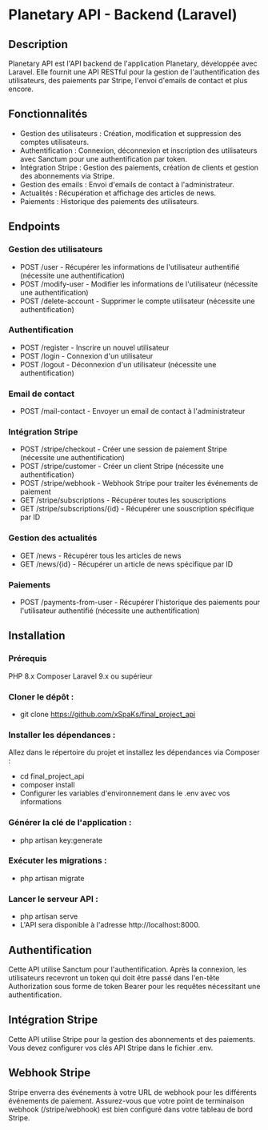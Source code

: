 # Planetary API - Backend (Laravel)

## Description
Planetary API est l'API backend de l'application Planetary, développée avec Laravel. Elle fournit une API RESTful pour la gestion de l'authentification des utilisateurs, des paiements par Stripe, l'envoi d'emails de contact et plus encore.

## Fonctionnalités

- Gestion des utilisateurs : Création, modification et suppression des comptes utilisateurs.
- Authentification : Connexion, déconnexion et inscription des utilisateurs avec Sanctum pour une authentification par token.
- Intégration Stripe : Gestion des paiements, création de clients et gestion des abonnements via Stripe.
- Gestion des emails : Envoi d'emails de contact à l'administrateur.
- Actualités : Récupération et affichage des articles de news.
- Paiements : Historique des paiements des utilisateurs.

## Endpoints

### Gestion des utilisateurs

- POST /user - Récupérer les informations de l'utilisateur authentifié (nécessite une authentification)
- POST /modify-user - Modifier les informations de l'utilisateur (nécessite une authentification)
- POST /delete-account - Supprimer le compte utilisateur (nécessite une authentification)


### Authentification

- POST /register - Inscrire un nouvel utilisateur
- POST /login - Connexion d'un utilisateur
- POST /logout - Déconnexion d'un utilisateur (nécessite une authentification)

### Email de contact

- POST /mail-contact - Envoyer un email de contact à l'administrateur

### Intégration Stripe

- POST /stripe/checkout - Créer une session de paiement Stripe (nécessite une authentification)
- POST /stripe/customer - Créer un client Stripe (nécessite une authentification)
- POST /stripe/webhook - Webhook Stripe pour traiter les événements de paiement
- GET /stripe/subscriptions - Récupérer toutes les souscriptions
- GET /stripe/subscriptions/{id} - Récupérer une souscription spécifique par ID

### Gestion des actualités

- GET /news - Récupérer tous les articles de news
- GET /news/{id} - Récupérer un article de news spécifique par ID

### Paiements

- POST /payments-from-user - Récupérer l'historique des paiements pour l'utilisateur authentifié (nécessite une authentification)

## Installation

### Prérequis
PHP 8.x
Composer
Laravel 9.x ou supérieur

### Cloner le dépôt :

- git clone https://github.com/xSpaKs/final_project_api

### Installer les dépendances :

Allez dans le répertoire du projet et installez les dépendances via Composer :

- cd final_project_api
- composer install
- Configurer les variables d'environnement dans le .env avec vos informations

### Générer la clé de l'application :

- php artisan key:generate

### Exécuter les migrations :

- php artisan migrate

### Lancer le serveur API :

- php artisan serve
- L'API sera disponible à l'adresse http://localhost:8000.

## Authentification
Cette API utilise Sanctum pour l'authentification. Après la connexion, les utilisateurs recevront un token qui doit être passé dans l'en-tête Authorization sous forme de token Bearer pour les requêtes nécessitant une authentification.

## Intégration Stripe
Cette API utilise Stripe pour la gestion des abonnements et des paiements. Vous devez configurer vos clés API Stripe dans le fichier .env.

## Webhook Stripe
Stripe enverra des événements à votre URL de webhook pour les différents événements de paiement. Assurez-vous que votre point de terminaison webhook (/stripe/webhook) est bien configuré dans votre tableau de bord Stripe.
